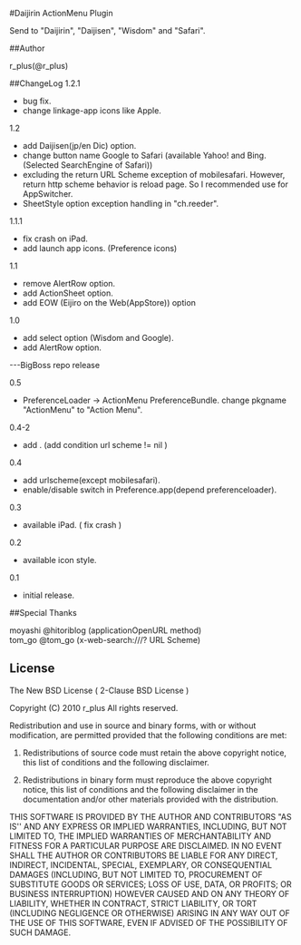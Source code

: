 #Daijirin ActionMenu Plugin

Send to "Daijirin", "Daijisen", "Wisdom" and "Safari".

##Author

r_plus(@r_plus)

##ChangeLog
1.2.1

* bug fix.
* change linkage-app icons like Apple.

1.2
* add Daijisen(jp/en Dic) option.
* change button name Google to Safari (available Yahoo! and Bing. (Selected SearchEngine of Safari))
* excluding the return URL Scheme exception of mobilesafari. However, return http scheme behavior is reload page. So I recommended use for AppSwitcher.
* SheetStyle option exception handling in "ch.reeder".

1.1.1
* fix crash on iPad.
* add launch app icons. (Preference icons)

1.1
* remove AlertRow option.
* add ActionSheet option.
* add EOW (Eijiro on the Web(AppStore)) option

1.0
* add select option (Wisdom and Google).
* add AlertRow option.

---BigBoss repo release  

0.5
* PreferenceLoader -> ActionMenu PreferenceBundle. change pkgname "ActionMenu" to "Action Menu".

0.4-2
* add . (add condition url scheme != nil )

0.4
* add urlscheme(except mobilesafari).
* enable/disable switch in Preference.app(depend preferenceloader).

0.3
* available iPad. ( fix crash )

0.2
* available icon style.

0.1
* initial release.

##Special Thanks

moyashi @hitoriblog (applicationOpenURL method)  
tom_go @tom_go (x-web-search:///? URL Scheme)

## License

The New BSD License ( 2-Clause BSD License )

Copyright (C) 2010 r_plus All rights reserved.

Redistribution and use in source and binary forms, with or without modification, are permitted provided that the following conditions are met:

1. Redistributions of source code must retain the above copyright notice, this list of conditions and the following disclaimer.

2. Redistributions in binary form must reproduce the above copyright notice, this list of conditions and the following disclaimer in the documentation and/or other materials provided with the distribution.

THIS SOFTWARE IS PROVIDED BY THE AUTHOR AND CONTRIBUTORS "AS IS'' AND ANY EXPRESS OR IMPLIED WARRANTIES, INCLUDING, BUT NOT LIMITED TO, THE IMPLIED WARRANTIES OF MERCHANTABILITY AND FITNESS FOR A PARTICULAR PURPOSE ARE DISCLAIMED.  IN NO EVENT SHALL THE AUTHOR OR CONTRIBUTORS BE LIABLE FOR ANY DIRECT, INDIRECT, INCIDENTAL, SPECIAL, EXEMPLARY, OR CONSEQUENTIAL DAMAGES (INCLUDING, BUT NOT LIMITED TO, PROCUREMENT OF SUBSTITUTE GOODS OR SERVICES; LOSS OF USE, DATA, OR PROFITS; OR BUSINESS INTERRUPTION) HOWEVER CAUSED AND ON ANY THEORY OF LIABILITY, WHETHER IN CONTRACT, STRICT LIABILITY, OR TORT (INCLUDING NEGLIGENCE OR OTHERWISE) ARISING IN ANY WAY OUT OF THE USE OF THIS SOFTWARE, EVEN IF ADVISED OF THE POSSIBILITY OF SUCH DAMAGE.